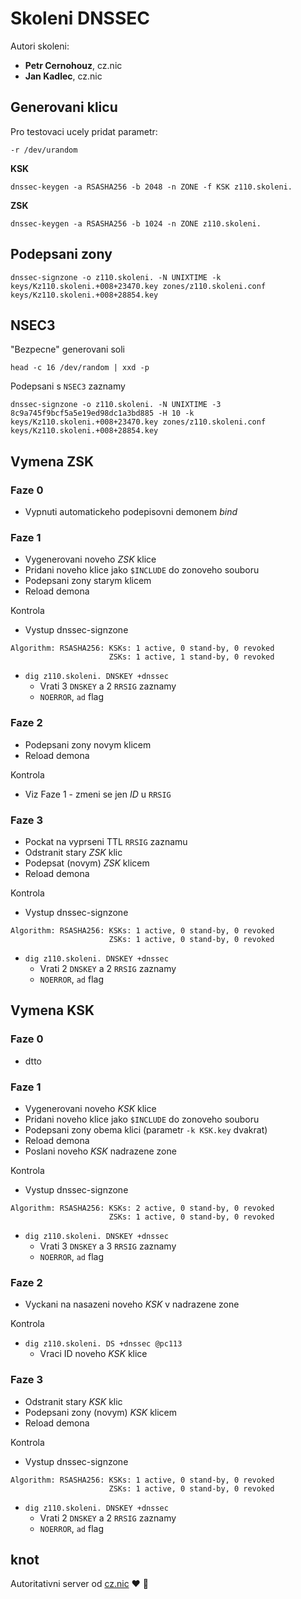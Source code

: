 # Skoleni DNSSEC

Autori skoleni:
  - **Petr Cernohouz**, cz.nic
  - **Jan Kadlec**, cz.nic

## Generovani klicu

Pro testovaci ucely pridat parametr:

    -r /dev/urandom

**KSK**

    dnssec-keygen -a RSASHA256 -b 2048 -n ZONE -f KSK z110.skoleni.

**ZSK**

    dnssec-keygen -a RSASHA256 -b 1024 -n ZONE z110.skoleni.

## Podepsani zony

    dnssec-signzone -o z110.skoleni. -N UNIXTIME -k keys/Kz110.skoleni.+008+23470.key zones/z110.skoleni.conf keys/Kz110.skoleni.+008+28854.key

## NSEC3

"Bezpecne" generovani soli

    head -c 16 /dev/random | xxd -p

Podepsani s `NSEC3` zaznamy

    dnssec-signzone -o z110.skoleni. -N UNIXTIME -3 8c9a745f9bcf5a5e19ed98dc1a3bd885 -H 10 -k keys/Kz110.skoleni.+008+23470.key zones/z110.skoleni.conf keys/Kz110.skoleni.+008+28854.key

## Vymena ZSK

### Faze 0

  * Vypnuti automatickeho podepisovni demonem *bind*

### Faze 1

  * Vygenerovani noveho *ZSK* klice
  * Pridani noveho klice jako `$INCLUDE` do zonoveho souboru
  * Podepsani zony starym klicem
  * Reload demona

Kontrola

  * Vystup dnssec-signzone

```
Algorithm: RSASHA256: KSKs: 1 active, 0 stand-by, 0 revoked
                      ZSKs: 1 active, 1 stand-by, 0 revoked
```

  * `dig z110.skoleni. DNSKEY +dnssec`
    * Vrati 3 `DNSKEY` a 2 `RRSIG` zaznamy
    * `NOERROR`, `ad` flag

### Faze 2

  * Podepsani zony novym klicem
  * Reload demona

Kontrola

  * Viz Faze 1 - zmeni se jen *ID* u `RRSIG`

### Faze 3

  * Pockat na vyprseni TTL `RRSIG` zaznamu
  * Odstranit stary *ZSK* klic
  * Podepsat (novym) *ZSK* klicem
  * Reload demona

Kontrola

  * Vystup dnssec-signzone

```
Algorithm: RSASHA256: KSKs: 1 active, 0 stand-by, 0 revoked
                      ZSKs: 1 active, 0 stand-by, 0 revoked

```

  * `dig z110.skoleni. DNSKEY +dnssec`
    * Vrati 2 `DNSKEY` a 2 `RRSIG` zaznamy
    * `NOERROR`, `ad` flag

## Vymena KSK

### Faze 0

  * dtto

### Faze 1

  * Vygenerovani noveho *KSK* klice
  * Pridani noveho klice jako `$INCLUDE` do zonoveho souboru
  * Podepsani zony obema klici (parametr `-k KSK.key` dvakrat)
  * Reload demona
  * Poslani noveho *KSK* nadrazene zone

Kontrola

  * Vystup dnssec-signzone

```
Algorithm: RSASHA256: KSKs: 2 active, 0 stand-by, 0 revoked
                      ZSKs: 1 active, 0 stand-by, 0 revoked
```

  * `dig z110.skoleni. DNSKEY +dnssec`
    * Vrati 3 `DNSKEY` a 3 `RRSIG` zaznamy
    * `NOERROR`, `ad` flag

### Faze 2

  * Vyckani na nasazeni noveho *KSK* v nadrazene zone

Kontrola

  * `dig z110.skoleni. DS +dnssec @pc113`
    * Vraci ID noveho *KSK* klice

### Faze 3

  * Odstranit stary *KSK* klic
  * Podepsani zony (novym) *KSK* klicem
  * Reload demona

Kontrola

  * Vystup dnssec-signzone

```
Algorithm: RSASHA256: KSKs: 1 active, 0 stand-by, 0 revoked
                      ZSKs: 1 active, 0 stand-by, 0 revoked
```

  * `dig z110.skoleni. DNSKEY +dnssec`
    * Vrati 2 `DNSKEY` a 2 `RRSIG` zaznamy
    * `NOERROR`, `ad` flag

## knot

Autoritativni server od [cz.nic](https://www.knot-dns.cz/) ♥ 🎉 
